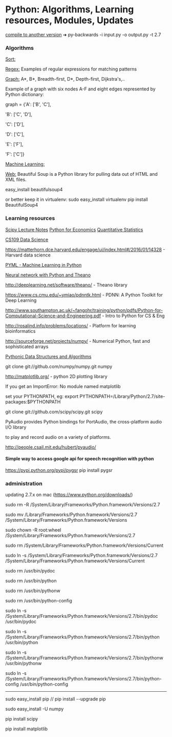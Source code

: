 Python: Algorithms, Learning resources, Modules, Updates
===

[compile to another version](https://github.com/nvbn/py-backwards)
    ➜ py-backwards -i input.py -o output.py -t 2.7
    

### Algorithms

[Sort:](SORT/)

[Regex:](REGEX/)
Examples of regular expressions for matching patterns

[Graph:](GRAPH/)
A*, B*, Breadth-first, D*, Depth-first, Dijkstra's,..

Example of a graph with six nodes A-F and eight edges represented by Python dictionary:

graph = {'A': ['B', 'C'],

'B': ['C', 'D'],

'C': ['D'],

'D': ['C'],

'E': ['F'],

'F': ['C']}          

[Machine Learning:](ML/)

[Web:](WEB/)
Beautiful Soup is a Python library for pulling data out of HTML and XML files. 

easy_install beautifulsoup4

or better keep it in virtualenv:
sudo easy_install virtualenv
pip install BeautifulSoup4

### Learning resources
[Scipy Lecture Notes](http://www.scipy-lectures.org/) 
[Python for Economics](http://quant-econ.net/py/index.html)
[Quantitative Statistics](http://people.duke.edu/~ccc14/sta-663/)

[CS109 Data Science](http://cs109.github.io/2015/pages/videos.html)

https://matterhorn.dce.harvard.edu/engage/ui/index.html#/2016/01/14328 - Harvard data science

[PYML - Machine Learning in Python](http://pyml.sourceforge.net/)

[Neural network with Python and Theano](http://www.wildml.com/2015/10/recurrent-neural-network-tutorial-part-4-implementing-a-grulstm-rnn-with-python-and-theano/)

http://deeplearning.net/software/theano/ - Theano library

https://www.cs.cmu.edu/~ymiao/pdnntk.html - PDNN: A Python Toolkit for Deep Learning

http://www.southampton.ac.uk/~fangohr/training/python/pdfs/Python-for-Computational-Science-and-Engineering.pdf - Intro to Python for CS & Eng

http://rosalind.info/problems/locations/ - Platform for learning bioinformatics

http://sourceforge.net/projects/numpy/  - Numerical Python, fast and sophisticated arrays

[Pythonic Data Structures and Algorithms](https://github.com/keon/algorithms)

git clone git://github.com/numpy/numpy.git numpy

http://matplotlib.org/ - python 2D plotting library

If you get an ImportError: No module named matplotlib

set your PYTHONPATH, eg: export PYTHONPATH=/Library/Python/2.7/site-packages:$PYTHONPATH

git clone git://github.com/scipy/scipy.git scipy

PyAudio provides Python bindings for PortAudio, the cross-platform audio I/O library 

to play and record audio on a variety of platforms.

http://people.csail.mit.edu/hubert/pyaudio/

#### Simple way to access google api for speech recognition with python
https://pypi.python.org/pypi/pygsr
pip install pygsr

### administration
updating 2.7.x on mac  (https://www.python.org/downloads/)

sudo rm -R /System/Library/Frameworks/Python.framework/Versions/2.7

sudo mv /Library/Frameworks/Python.framework/Versions/2.7 /System/Library/Frameworks/Python.framework/Versions

sudo chown -R root:wheel /System/Library/Frameworks/Python.framework/Versions/2.7

sudo rm /System/Library/Frameworks/Python.framework/Versions/Current

sudo ln -s /System/Library/Frameworks/Python.framework/Versions/2.7 /System/Library/Frameworks/Python.framework/Versions/Current

sudo rm /usr/bin/pydoc

sudo rm /usr/bin/python

sudo rm /usr/bin/pythonw

sudo rm /usr/bin/python-config

sudo ln -s /System/Library/Frameworks/Python.framework/Versions/2.7/bin/pydoc /usr/bin/pydoc

sudo ln -s /System/Library/Frameworks/Python.framework/Versions/2.7/bin/python /usr/bin/python

sudo ln -s /System/Library/Frameworks/Python.framework/Versions/2.7/bin/pythonw /usr/bin/pythonw

sudo ln -s /System/Library/Frameworks/Python.framework/Versions/2.7/bin/python-config /usr/bin/python-config

---

sudo easy_install pip  // pip install --upgrade pip

sudo easy_install -U numpy

pip install scipy

pip install matplotlib
